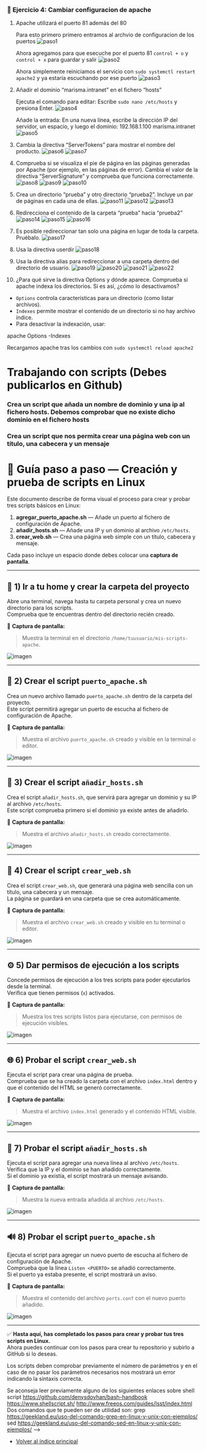 ### 📁 Ejercicio 4: Cambiar configuracion de apache

1.  Apache utilizará el puerto 81 además del 80

    Para esto primero primero entramos al archvio de configuracion de los puertos
    ![paso1](./images/01.png)

    Ahora agregamos para que esecuche por el puerto 81 `control + o` y `control + x` para guardar y salir
    ![paso2](./images/02.png)

    Ahora simplemente reiniciamos el servicio con `sudo systemctl restart apache2` y ya estaría escuchando por ese puerto
    ![paso3](./images/03.png)

2.  Añadir el dominio “marisma.intranet” en el fichero “hosts”

    Ejecuta el comando para editar: Escribe `sudo nano /etc/hosts` y presiona Enter.
    ![paso4](./images/04.png)

    Añade la entrada: En una nueva línea, escribe la dirección IP del servidor, un espacio, y luego el dominio: 192.168.1.100 marisma.intranet
    ![paso5](./images/05.png)

3.  Cambia la directiva “ServerTokens” para mostrar el nombre del producto.
    ![paso6](./images/06.png)
    ![paso7](./images/07.png)

4.  Comprueba si se visualiza el pie de página en las páginas generadas por Apache (por ejemplo, en las páginas de error). Cambia el valor de la directiva “ServerSignature” y comprueba que funciona correctamente.
    ![paso8](./images/08.png)
    ![paso9](./images/09.png)
    ![paso10](./images/10.png)

5.  Crea un directorio “prueba” y otro directorio “prueba2”. Incluye un par de páginas en cada una de ellas.
    ![paso11](./images/11.png)
    ![paso12](./images/12.png)
    ![paso13](./images/13.png)
6.  Redirecciona el contenido de la carpeta “prueba” hacia “prueba2”
    ![paso14](./images/14.png)
    ![paso15](./images/15.png)
    ![paso16](./images/16.png)

7.  Es posible redireccionar tan solo una página en lugar de toda la carpeta. Pruébalo.
    ![paso17](./images/17.png)

8.  Usa la directiva userdir
    ![paso18](./images/18.png)

9.  Usa la directiva alias para redireccionar a una carpeta dentro del directorio de usuario.
    ![paso19](./images/19.png)
    ![paso20](./images/20.png)
    ![paso21](./images/21.png)
    ![paso22](./images/22.png)

10. ¿Para qué sirve la directiva Options y dónde aparece. Comprueba si apache indexa los directorios. Si es así, ¿cómo lo desactivamos?

- `Options` controla características para un directorio (como listar archivos).
- `Indexes` permite mostrar el contenido de un directorio si no hay archivo índice.
- Para desactivar la indexación, usar:

apache
Options -Indexes

Recargamos apache tras los cambios con `sudo systemctl reload apache2`




# Trabajando con scripts  (Debes publicarlos en Github)

### Crea un script que añada un nombre de dominio y una ip al fichero hosts. Debemos comprobar que no existe dicho dominio en el fichero hosts

### Crea un script que nos permita crear una página web con un título, una cabecera y un mensaje


# 🧠 Guía paso a paso — Creación y prueba de scripts en Linux

Este documento describe de forma visual el proceso para crear y probar tres scripts básicos en Linux:

1. **agregar_puerto_apache.sh** — Añade un puerto al fichero de configuración de Apache.  
2. **añadir_hosts.sh** — Añade una IP y un dominio al archivo `/etc/hosts`.  
3. **crear_web.sh** — Crea una página web simple con un título, cabecera y mensaje.  

Cada paso incluye un espacio donde debes colocar una **captura de pantalla**.

---

## 🥇 1) Ir a tu home y crear la carpeta del proyecto

Abre una terminal, navega hasta tu carpeta personal y crea un nuevo directorio para los scripts.  
Comprueba que te encuentras dentro del directorio recién creado.

📸 **Captura de pantalla:**  
> Muestra la terminal en el directorio `/home/tuusuario/mis-scripts-apache`.

![imagen](imagenes/paso1.png)

---

## 🥈 2) Crear el script `puerto_apache.sh`

Crea un nuevo archivo llamado `puerto_apache.sh` dentro de la carpeta del proyecto.  
Este script permitirá agregar un puerto de escucha al fichero de configuración de Apache.

📸 **Captura de pantalla:**  
> Muestra el archivo `puerto_apache.sh` creado y visible en la terminal o editor.

![imagen](imagenes/paso2.png)

---

## 🥉 3) Crear el script `añadir_hosts.sh`

Crea el script `añadir_hosts.sh`, que servirá para agregar un dominio y su IP al archivo `/etc/hosts`.  
Este script comprueba primero si el dominio ya existe antes de añadirlo.

📸 **Captura de pantalla:**  
> Muestra el archivo `añadir_hosts.sh` creado correctamente.

![imagen](imagenes/paso3.png)

---

## 🏅 4) Crear el script `crear_web.sh`

Crea el script `crear_web.sh`, que generará una página web sencilla con un título, una cabecera y un mensaje.  
La página se guardará en una carpeta que se crea automáticamente.

📸 **Captura de pantalla:**  
> Muestra el archivo `crear_web.sh` creado y visible en tu terminal o editor.

![imagen](imagenes/paso4.png)

---

## ⚙️ 5) Dar permisos de ejecución a los scripts

Concede permisos de ejecución a los tres scripts para poder ejecutarlos desde la terminal.  
Verifica que tienen permisos (`x`) activados.

📸 **Captura de pantalla:**  
> Muestra los tres scripts listos para ejecutarse, con permisos de ejecución visibles.

![imagen](imagenes/paso5.png)

---

## 🌐 6) Probar el script `crear_web.sh`

Ejecuta el script para crear una página de prueba.  
Comprueba que se ha creado la carpeta con el archivo `index.html` dentro y que el contenido del HTML se generó correctamente.

📸 **Captura de pantalla:**  
> Muestra el archivo `index.html` generado y el contenido HTML visible.

![imagen](imagenes/paso6.png)

---

## 🧩 7) Probar el script `añadir_hosts.sh`

Ejecuta el script para agregar una nueva línea al archivo `/etc/hosts`.  
Verifica que la IP y el dominio se han añadido correctamente.  
Si el dominio ya existía, el script mostrará un mensaje avisando.

📸 **Captura de pantalla:**  
> Muestra la nueva entrada añadida al archivo `/etc/hosts`.

![imagen](imagenes/paso7.png)

---

## 🔊 8) Probar el script `puerto_apache.sh`

Ejecuta el script para agregar un nuevo puerto de escucha al fichero de configuración de Apache.  
Comprueba que la línea `Listen <PUERTO>` se añadió correctamente.  
Si el puerto ya estaba presente, el script mostrará un aviso.

📸 **Captura de pantalla:**  
> Muestra el contenido del archivo `ports.conf` con el nuevo puerto añadido.

![imagen](imagenes/paso8.png)

---

✅ **Hasta aquí, has completado los pasos para crear y probar tus tres scripts en Linux.**  
Ahora puedes continuar con los pasos para crear tu repositorio y subirlo a GitHub si lo deseas.












Los scripts deben comprobar previamente el número de parámetros y en el caso de no pasar los parámetros necesarios nos mostrará un error indicando la sintaxis correcta.

Se aconseja leer previamente alguno de los siguientes enlaces sobre shell script
https://github.com/denysdovhan/bash-handbook
https://www.shellscript.sh/
http://www.freeos.com/guides/lsst/index.html
Dos comandos que te pueden ser de utilidad son:
grep
https://geekland.eu/uso-del-comando-grep-en-linux-y-unix-con-ejemplos/
sed
https://geekland.eu/uso-del-comando-sed-en-linux-y-unix-con-ejemplos/
 -->


- [Volver al índice principal](../README.md)